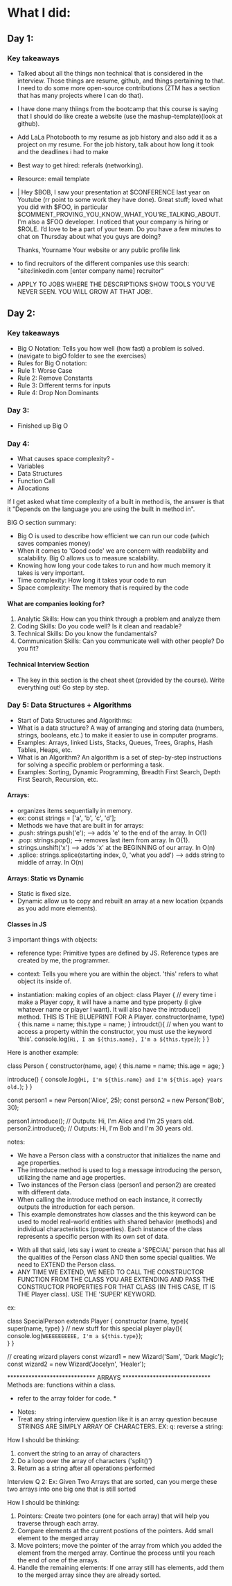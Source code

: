 # What I did:

## Day 1:

### Key takeaways
- Talked about all the things non technical that is considered in the interview. Those things are resume, github, and things pertaining to that. I need to do some more open-source contributions (ZTM has a section that has many projects where I can do that).
- I have done many thiings from the bootcamp that this course is saying that I should do like create a website (use the mashup-template)(look at github).
- Add LaLa Photobooth to my resume as job history and also add it as a project on my resume. For the job history, talk about how long it took and the deadlines i had to make
- Best way to get hired: referals (networking).

- Resource: email template 
- | Hey $BOB,
    I saw your presentation at $CONFERENCE last year on Youtube (rr point to some work they have done).
    Great stuff; loved what you did with $FOO, in particular
    $COMMENT_PROVING_YOU_KNOW_WHAT_YOU'RE_TALKING_ABOUT.
    I'm also a $FOO developer. I noticed that your company is hiring
    or $ROLE. I’d love to be a part of your team. Do you have a
    few minutes to chat on Thursday about what you guys are doing?
    
    Thanks,
    Yourname
    Your website or any public profile link

- to find recruitors of the different companies use this search: "site:linkedin.com [enter company name] recruitor"
- APPLY TO JOBS WHERE THE DESCRIPTIONS SHOW TOOLS YOU'VE NEVER SEEN. YOU WILL GROW AT THAT JOB!.

## Day 2:

### Key takeaways

- Big O Notation: Tells you how well (how fast) a problem is solved.
- (navigate to bigO folder to see the exercises)
- Rules for Big O notation:
- Rule 1: Worse Case  
- Rule 2: Remove Constants
- Rule 3: Different terms for inputs
- Rule 4: Drop Non Dominants

### Day 3:
- Finished up Big O

### Day 4:
- What causes space complexity? -
- Variables
- Data Structures
- Function Call
- Allocations

If I get asked what time complexity of a built in method is, the answer is that it "Depends on the language you are using the built in method in".

BIG O section summary:

- Big O is used to describe how efficient we can run our code (which saves companies money)
- When it comes to 'Good code' we are concern with readability and scalability. Big O allows us to measure scalability.
- Knowing how long your code takes to run and how much memory it takes is very important.
- Time complexity: How long it takes your code to run
- Space complexity: The memory that is required by the code

#### What are companies looking for?
1. Analytic Skills: How can you think through a problem and analyze them 
2. Coding Skills: Do you code well? Is it clean and readable?
3. Technical Skills: Do you know the fundamentals?  
4. Communication Skills: Can you communicate well with other people? Do you fit?

#### Technical Interview Section
- The key in this section is the cheat sheet (provided by the course). Write everything out! Go step by step.

### Day 5: Data Structures + Algorithms

- Start of Data Structures and Algorithms:
- What is a data structure? A way of arranging and storing data (numbers, strings, booleans, etc.) to make it easier to use in computer programs.
- Examples: Arrays, linked Lists, Stacks, Queues, Trees, Graphs, Hash Tables, Heaps, etc.
- What is an Algorithm? An algorithm is a set of step-by-step instructions for solving a specific problem or performing a task.
- Examples: Sorting, Dynamic Programming, Breadth First Search, Depth First Search, Recursion, etc.

#### Arrays:
- organizes items sequentially in memory.
- ex: const strings = ['a', 'b', 'c', 'd'];
- Methods we have that are built in for arrays:
- .push: strings.push('e'); --> adds 'e' to the end of the array. In O(1)
- .pop: strings.pop(); --> removes last item from array. In O{1}.
- strings.unshift('x') --> adds 'x' at the BEGINNING of our array. In O(n)
- .splice: strings.splice(starting index, 0, 'what you add') --> adds string to middle of array. In O(n)

#### Arrays: Static vs Dynamic

- Static is fixed size.
- Dynamic allow us to copy and rebuilt an array at a new location (xpands as you add more elements).

#### Classes in JS

3 important things with objects:
- reference type:
Primitive types are defined by JS.
Reference types are created by me, the programmer.

- context:
Tells you where you are within the object.
'this' refers to what object its inside of.

- instantiation: making copies of an object:
class Player {
    // every time i make a Player copy, it will have a name and type property (i give whatever name or player I want). It will also have the introduce() method. THIS IS THE BLUEPRINT FOR A Player.
    constructor(name, type){
        this.name = name;
        this.type = name;
    }
    introudct(){
        // when you want to access a property within the constructor, you must use the keyword 'this'.
        console.log(`Hi, I am ${this.name}, I'm a ${this.type}`);
    }
}

Here is another example:


class Person {
  constructor(name, age) {
    this.name = name;
    this.age = age;
  }

  introduce() {
    console.log(`Hi, I'm ${this.name} and I'm ${this.age} years old.`);
  }
}

const person1 = new Person('Alice', 25);
const person2 = new Person('Bob', 30);

person1.introduce(); // Outputs: Hi, I'm Alice and I'm 25 years old.
person2.introduce(); // Outputs: Hi, I'm Bob and I'm 30 years old.


notes:

- We have a Person class with a constructor that initializes the name and age properties.
- The introduce method is used to log a message introducing the person, utilizing the name and age properties.
- Two instances of the Person class (person1 and person2) are created with different data.
- When calling the introduce method on each instance, it correctly outputs the introduction for each person.
- This example demonstrates how classes and the this keyword can be used to model real-world entities with shared behavior (methods) and individual characteristics (properties). Each instance of the class represents a specific person with its own set of data.


* With all that said, lets say i want to create a 'SPECIAL' person that  has all the qualities of the Person class AND then some special qualities. We need to EXTEND the Person class.
* ANY TIME WE EXTEND, WE NEED TO CALL THE CONSTRUCTOR FUNCTION FROM THE CLASS YOU ARE EXTENDING AND PASS THE CONSTRUCTOR PROPERTIES FOR THAT CLASS (IN THIS CASE, IT IS THE Player class). USE THE 'SUPER' KEYWORD.

ex:

class SpecialPerson extends Player {
    constructor (name, type){
        super(name, type)
    }
    // new stuff for this special player
    play(){
        console.log(`WEEEEEEEEEE, I'm a ${this.type}`);   
    }
}

// creating wizard players
const wizard1 = new Wizard('Sam', 'Dark Magic');
const wizard2 = new Wizard('Jocelyn', 'Healer');


***************************** ARRAYS ***************************** 
 Methods are: functions within a class.
* refer to the array folder for code. *
- Notes:
- Treat any string interview question like it is an array question because STRINGS ARE SIMPLY ARRAY OF CHARACTERS.
EX: q: reverse a string:

How I should be thinking:

1. convert the string to an array of characters
2. Do a loop over the array of characters ('split()')
3. Return as a string after all operations performed


Interview Q 2:
Ex: Given Two Arrays that are sorted, can you merge these two arrays into one big one that is still sorted

How I should be thinking:

1. Pointers: Create two pointers (one for each array) that will help you traverse through each array.
2. Compare elements at the current postions of the pointers. Add small element to the merged array
3. Move pointers; move the pointer of the array from which you added the element from the merged array. Continue the process until you reach the end of one of the arrays.
4. Handle the remaining elements: If one array still has elements, add them to the merged array since they are already sorted.




